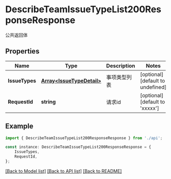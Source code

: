 # DescribeTeamIssueTypeList200ResponseResponse

公共返回体

## Properties

Name | Type | Description | Notes
------------ | ------------- | ------------- | -------------
**IssueTypes** | [**Array&lt;IssueTypeDetail&gt;**](IssueTypeDetail.md) | 事项类型列表 | [optional] [default to undefined]
**RequestId** | **string** | 请求id | [optional] [default to 'xxxxx']

## Example

```typescript
import { DescribeTeamIssueTypeList200ResponseResponse } from './api';

const instance: DescribeTeamIssueTypeList200ResponseResponse = {
    IssueTypes,
    RequestId,
};
```

[[Back to Model list]](../README.md#documentation-for-models) [[Back to API list]](../README.md#documentation-for-api-endpoints) [[Back to README]](../README.md)
